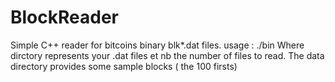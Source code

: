 # BlockReader
Simple C++ reader for bitcoins binary blk*.dat files.
usage : ./bin <directory> <nb>
Where dirctory represents your .dat files et nb the number of files to read. The data directory provides some sample blocks ( the 100 firsts)
